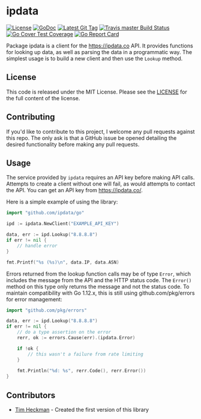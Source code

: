 # ipdata
[![License](https://img.shields.io/github/license/theckman/go-ipdata.svg)](https://github.com/theckman/go-ipdata/blob/master/LICENSE)
[![GoDoc](https://img.shields.io/badge/godoc-reference-blue.svg?style=flat)](https://godoc.org/github.com/theckman/go-ipdata)
[![Latest Git Tag](https://img.shields.io/github/tag/theckman/go-ipdata.svg)](https://github.com/theckman/go-ipdata/releases)
[![Travis master Build Status](https://img.shields.io/travis/theckman/go-ipdata/master.svg?label=TravisCI)](https://travis-ci.org/theckman/go-ipdata/branches)
[![Go Cover Test Coverage](https://gocover.io/_badge/github.com/theckman/go-ipdata?v0)](https://gocover.io/github.com/theckman/go-ipdata)
[![Go Report Card](https://goreportcard.com/badge/github.com/theckman/go-ipdata)](https://goreportcard.com/report/github.com/theckman/go-ipdata)

Package ipdata is a client for the https://ipdata.co API. It provides functions
for looking up data, as well as parsing the data in a programmatic way. The
simplest usage is to build a new client and then use the `Lookup` method.

## License
This code is released under the MIT License. Please see the
[LICENSE](https://github.com/theckman/go-ipdata/blob/master/LICENSE) for the
full content of the license.

## Contributing
If you'd like to contribute to this project, I welcome any pull requests against
this repo. The only ask is that a GitHub issue be opened detailing the desired
functionality before making any pull requests.

## Usage
The service provided by `ipdata` requires an API key before making API calls.
Attempts to create a client without one will fail, as would attempts to contact
the API. You can get an API key from https://ipdata.co/.

Here is a simple example of using the library:

```Go
import "github.com/ipdata/go"

ipd := ipdata.NewClient("EXAMPLE_API_KEY")

data, err := ipd.Lookup("8.8.8.8")
if err != nil {
	// handle error
}

fmt.Printf("%s (%s)\n", data.IP, data.ASN)
```

Errors returned from the lookup function calls may be of type `Error`, which
includes the message from the API and the HTTP status code. The `Error()` method
on this type only returns the message and not the status code. To maintain
compatibility with Go 1.12.x, this is still using github.com/pkg/errors for
error management:

```Go
import "github.com/pkg/errors"

data, err := ipd.Lookup("8.8.8.8")
if err != nil {
	// do a type assertion on the error
	rerr, ok := errors.Cause(err).(ipdata.Error)

    if !ok {
    	// this wasn't a failure from rate limiting
    }
    
    fmt.Println("%d: %s", rerr.Code(), rerr.Error())
}
```

## Contributors

- [Tim Heckman](https://github.com/theckman/) - Created the first version of this library
